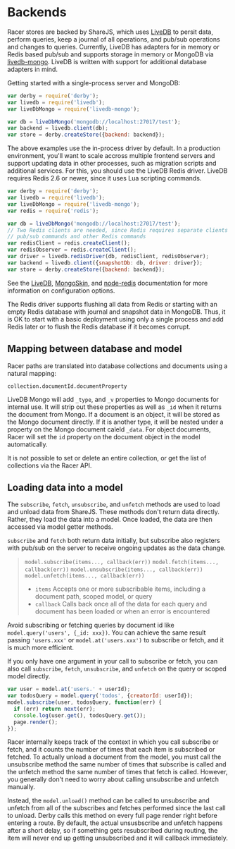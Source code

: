 # Backends

Racer stores are backed by ShareJS, which uses [LiveDB](https://github.com/share/livedb) to persit data, perform queries, keep a journal of all operations, and pub/sub operations and changes to queries. Currently, LiveDB has adapters for in memory or Redis based pub/sub and supports storage in memory or MongoDB via [livedb-mongo](https://github.com/share/livedb-mongo). LiveDB is written with support for additional database adapters in mind.

Getting started with a single-process server and MongoDB:

```js
var derby = require('derby');
var livedb = require('livedb');
var liveDbMongo = require('livedb-mongo');

var db = liveDbMongo('mongodb://localhost:27017/test');
var backend = livedb.client(db);
var store = derby.createStore({backend: backend});
```

The above examples use the in-process driver by default. In a production environment, you'll want to scale accross multiple frontend servers and support updating data in other processes, such as migration scripts and additional services. For this, you should use the LiveDB Redis driver. LiveDB requires Redis 2.6 or newer, since it uses Lua scripting commands.

```js
var derby = require('derby');
var livedb = require('livedb');
var liveDbMongo = require('livedb-mongo');
var redis = require('redis');

var db = liveDbMongo('mongodb://localhost:27017/test');
// Two Redis clients are needed, since Redis requires separate clients for
// pub/sub commands and other Redis commands
var redisClient = redis.createClient();
var redisObserver = redis.createClient();
var driver = livedb.redisDriver(db, redisClient, redisObserver);
var backend = livedb.client({snapshotDb: db, driver: driver});
var store = derby.createStore({backend: backend});
```

See the [LiveDB](https://github.com/share/livedb#using-livedb), [MongoSkin](https://github.com/kissjs/node-mongoskin#usage), and [node-redis](https://github.com/mranney/node_redis#rediscreateclient) documentation for more information on configuration options.

The Redis driver supports flushing all data from Redis or starting with an empty Redis database with journal and snapshot data in MongoDB. Thus, it is OK to start with a basic deployment using only a single process and add Redis later or to flush the Redis database if it becomes corrupt.

## Mapping between database and model

Racer paths are translated into database collections and documents using a natural mapping:

```
collection.documentId.documentProperty
```

LiveDB Mongo will add `_type`, and `_v` properties to Mongo documents for internal use. It will strip out these properties as well as `_id` when it returns the document from Mongo. If a document is an object, it will be stored as the Mongo document directly. If it is another type, it will be nested under a property on the Mongo document caleld `_data`. For object documents, Racer will set the `id` property on the document object in the model automatically.

It is not possible to set or delete an entire collection, or get the list of collections via the Racer API.

## Loading data into a model

The `subscribe`, `fetch`, `unsubscribe`, and `unfetch` methods are used to load and unload data from ShareJS. These methods don't return data directly. Rather, they load the data into a model. Once loaded, the data are then accessed via model getter methods.

`subscribe` and `fetch` both return data initially, but subscribe also registers with pub/sub on the server to receive ongoing updates as the data change.

> `model.subscribe(items..., callback(err))`
> `model.fetch(items..., callback(err))`
> `model.unsubscribe(items..., callback(err))`
> `model.unfetch(items..., callback(err))`
> * `items` Accepts one or more subscribable items, including a document path, scoped model, or query
> * `callback` Calls back once all of the data for each query and document has been loaded or when an error is encountered

Avoid subscribing or fetching queries by document id like `model.query('users', {_id: xxx})`. You can achieve the same result passing `'users.xxx'` or `model.at('users.xxx')` to subscribe or fetch, and it is much more efficient.

If you only have one argument in your call to subscribe or fetch, you can also call `subscribe`, `fetch`, `unsubscribe`, and `unfetch` on the query or scoped model directly.

```js
var user = model.at('users.' + userId);
var todosQuery = model.query('todos', {creatorId: userId});
model.subscribe(user, todosQuery, function(err) {
  if (err) return next(err);
  console.log(user.get(), todosQuery.get());
  page.render();
});
```

Racer internally keeps track of the context in which you call subscribe or fetch, and it counts the number of times that each item is subscribed or fetched. To actually unload a document from the model, you must call the unsubscribe method the same number of times that subscribe is called and the unfetch method the same number of times that fetch is called. However, you generally don't need to worry about calling unsubscribe and unfetch manually.

Instead, the `model.unload()` method can be called to unsubscribe and unfetch from all of the subscribes and fetches performed since the last call to unload. Derby calls this method on every full page render right before entering a route. By default, the actual unsusbscribe and unfetch happens after a short delay, so if something gets resubscribed during routing, the item will never end up getting unsubscribed and it will callback immediately.
